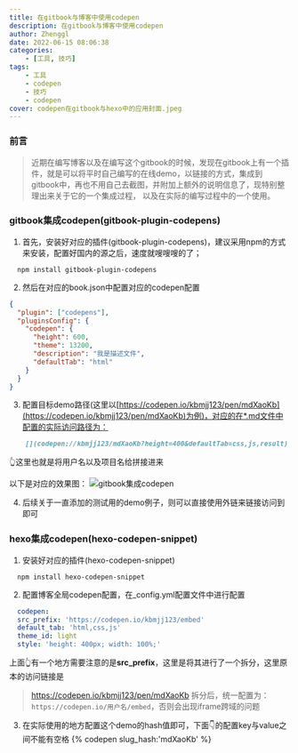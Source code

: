 ```yaml
---
title: 在gitbook与博客中使用codepen
description: 在gitbook与博客中使用codepen
author: Zhenggl
date: 2022-06-15 08:06:38
categories:
    - [工具, 技巧]
tags:
    - 工具
    - codepen
    - 技巧
    - codepen
cover: codepen在gitbook与hexo中的应用封面.jpeg
---
```


### 前言
> 近期在编写博客以及在编写这个gitbook的时候，发现在gitbook上有一个插件，就是可以将平时自己编写的在线demo，以链接的方式，集成到gitbook中，再也不用自己去截图，并附加上额外的说明信息了，现特别整理出来关于它的一个集成过程，
> 以及在实际的编写过程中的一个使用。

### gitbook集成codepen(gitbook-plugin-codepens)
1. 首先，安装好对应的插件(gitbook-plugin-codepens)，建议采用npm的方式来安装，配置好国内的源之后，速度就嗖嗖嗖的了；
```shell
  npm install gitbook-plugin-codepens
```
2. 然后在对应的book.json中配置对应的codepen配置
```json
{
  "plugin": ["codepens"],
  "pluginsConfig": {
    "codepen": {
      "height": 600,
      "theme": 13200,
      "description": "我是描述文件",
      "defaultTab": "html"
    }
  }
}
```
3. 配置目标demo路径(这里以[https://codepen.io/kbmjj123/pen/mdXaoKb](https://codepen.io/kbmjj123/pen/mdXaoKb)为例)，对应的在*.md文件中配置的实际访问路径为：
```markdown
    [](codepen://kbmjj123/mdXaoKb?height=400&defaultTab=css,js,result)
```
👆这里也就是将用户名以及项目名给拼接进来

以下是对应的效果图：
![gitbook集成codepen](gitbook集成codepen.png)

4. 后续关于一直添加的测试用的demo例子，则可以直接使用外链来链接访问到即可

### hexo集成codepen(hexo-codepen-snippet)
1. 安装好对应的插件(hexo-codepen-snippet)
```shell
  npm install hexo-codepen-snippet
```
2. 配置博客全局codepen配置，在_config.yml配置文件中进行配置
```yaml
  codepen:
  src_prefix: 'https://codepen.io/kbmjj123/embed'
  default_tab: 'html,css,js'
  theme_id: light
  style: 'height: 400px; width: 100%;'
```
上面👆有一个地方需要注意的是**src_prefix**，这里是将其进行了一个拆分，这里原本的访问链接是
> https://codepen.io/kbmjj123/pen/mdXaoKb
> 拆分后，统一配置为：`https://codepen.io/用户名/embed`，否则会出现iframe跨域的问题

3. 在实际使用的地方配置这个demo的hash值即可，下面👇的配置key与value之间不能有空格
{% codepen slug_hash:'mdXaoKb' %}

